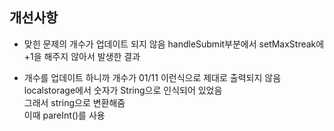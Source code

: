 ## 개선사항
- 맞힌 문제의 개수가 업데이트 되지 않음
handleSubmit부분에서 setMaxStreak에 +1을 해주지 않아서 발생한 결과  

- 개수를 업데이트 하니까 개수가 01/11 이런식으로 제대로 출력되지 않음
localstorage에서 숫자가 String으로 인식되어 있었음  
그래서 string으로 변환해줌  
이때 pareInt()를 사용